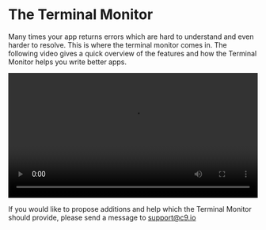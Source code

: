 # The Terminal Monitor

Many times your app returns errors which are hard to understand and even harder to resolve. This is where the terminal monitor comes in.
The following video gives a quick overview of the features and how the Terminal Monitor helps you write better apps.

<video src="https://www.dropbox.com/s/p9ehwpd42szax1g/C9TerminalMonitor.mov?dl=0" width="100%"></video>

If you would like to propose additions and help which the Terminal Monitor should provide, please send a message to support@c9.io